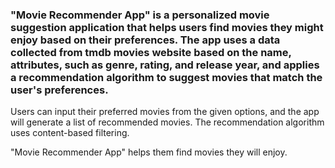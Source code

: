 ### "Movie Recommender App" is a personalized movie suggestion application that helps users find movies they might enjoy based on their preferences. The app uses a data collected from tmdb movies website based on the name, attributes, such as genre, rating, and release year, and applies a recommendation algorithm to suggest movies that match the user's preferences.

Users can input their preferred movies from the given options, and the app will generate a list of recommended movies. The recommendation algorithm uses content-based filtering.

"Movie Recommender App" helps them find movies they will enjoy.
